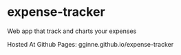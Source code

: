 # expense-tracker
Web app that track and charts your expenses

Hosted At Github Pages: gginne.github.io/expense-tracker
